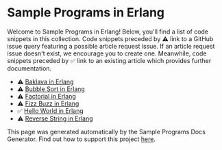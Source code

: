 # Sample Programs in Erlang

Welcome to Sample Programs in Erlang! Below, you'll find a list of code snippets in this collection. 
    Code snippets preceded by :warning: link to a GitHub 
    issue query featuring a possible article request issue. If an article request issue 
    doesn't exist, we encourage you to create one. Meanwhile, code snippets preceded 
    by :white_check_mark: link to an existing article which provides further documentation.
    

- :warning: [Baklava in Erlang](https://github.com//TheRenegadeCoder/sample-programs-website/issues?utf8=%E2%9C%93&q=is%3Aissue+is%3Aopen+baklava+erlang)
- :warning: [Bubble Sort in Erlang](https://github.com//TheRenegadeCoder/sample-programs-website/issues?utf8=%E2%9C%93&q=is%3Aissue+is%3Aopen+bubble+sort+erlang)
- :warning: [Factorial in Erlang](https://github.com//TheRenegadeCoder/sample-programs-website/issues?utf8=%E2%9C%93&q=is%3Aissue+is%3Aopen+factorial+erlang)
- :warning: [Fizz Buzz in Erlang](https://github.com//TheRenegadeCoder/sample-programs-website/issues?utf8=%E2%9C%93&q=is%3Aissue+is%3Aopen+fizz+buzz+erlang)
- :white_check_mark: [Hello World in Erlang](https://sample-programs.therenegadecoder.com/projects/hello-world/erlang)
- :warning: [Reverse String in Erlang](https://github.com//TheRenegadeCoder/sample-programs-website/issues?utf8=%E2%9C%93&q=is%3Aissue+is%3Aopen+reverse+string+erlang)

This page was generated automatically by the Sample Programs Docs Generator. 
    Find out how to support this project [here](https://github.com/TheRenegadeCoder/sample-programs-docs-generator).